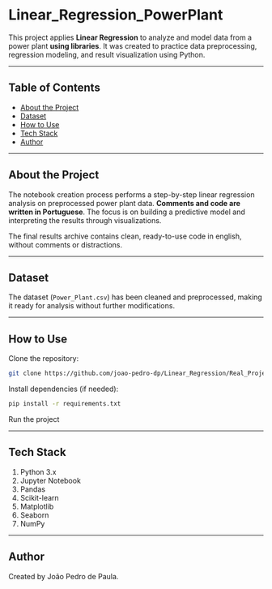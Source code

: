 # Linear_Regression_PowerPlant

This project applies **Linear Regression** to analyze and model data from a power plant **using libraries**. It was created to practice data preprocessing, regression modeling, and result visualization using Python.

---

## Table of Contents
- [About the Project](#about-the-project)
- [Dataset](#dataset)
- [How to Use](#how-to-use)
- [Tech Stack](#tech-stack)
- [Author](#author)

---

## About the Project

The notebook creation process performs a step-by-step linear regression analysis on preprocessed power plant data. **Comments and code are written in Portuguese**. The focus is on building a predictive model and interpreting the results through visualizations.

The final results archive contains clean, ready-to-use code in english, without comments or distractions.

---

## Dataset

The dataset (`Power_Plant.csv`) has been cleaned and preprocessed, making it ready for analysis without further modifications.

---

## How to Use

Clone the repository:

```bash
git clone https://github.com/joao-pedro-dp/Linear_Regression/Real_Project

```

Install dependencies (if needed):

```bash
pip install -r requirements.txt
```

Run the project

---

## Tech Stack

1. Python 3.x 
2. Jupyter Notebook 
3. Pandas
4. Scikit-learn
5. Matplotlib
6. Seaborn
7. NumPy

---

## Author

Created by João Pedro de Paula.